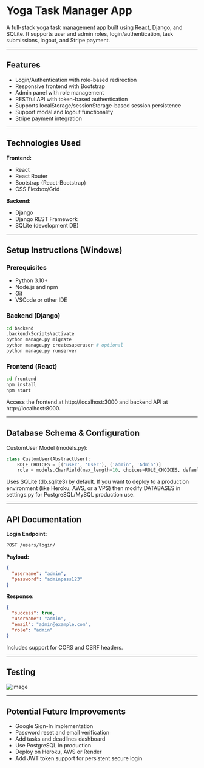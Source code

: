 # Yoga Task Manager App

A full-stack yoga task management app built using React, Django, and SQLite. It supports user and admin roles, login/authentication, task submissions, logout, and Stripe payment.

---

## Features

- Login/Authentication with role-based redirection
- Responsive frontend with Bootstrap
- Admin panel with role management
- RESTful API with token-based authentication
- Supports localStorage/sessionStorage-based session persistence
- Support modal and logout functionality
- Stripe payment integration

---

## Technologies Used

**Frontend:**
- React
- React Router
- Bootstrap (React-Bootstrap)
- CSS Flexbox/Grid

**Backend:**
- Django
- Django REST Framework
- SQLite (development DB)

---

## Setup Instructions (Windows)

### Prerequisites
- Python 3.10+
- Node.js and npm
- Git
- VSCode or other IDE

### Backend (Django)
```bash
cd backend
.backend\Scripts\activate
python manage.py migrate
python manage.py createsuperuser # optional
python manage.py runserver
```

### Frontend (React)
```bash
cd frontend
npm install
npm start
```

Access the frontend at http://localhost:3000 and backend API at http://localhost:8000.

---

## Database Schema & Configuration
CustomUser Model (models.py):

```python
class CustomUser(AbstractUser):
    ROLE_CHOICES = [('user', 'User'), ('admin', 'Admin')]
    role = models.CharField(max_length=10, choices=ROLE_CHOICES, default='user')
```

Uses SQLite (db.sqlite3) by default.
If you want to deploy to a production environment (like Heroku, AWS, or a VPS) then modify DATABASES in settings.py for PostgreSQL/MySQL production use.

---

## API Documentation
**Login Endpoint:**
```bash
POST /users/login/
```

**Payload:**
```json
{
  "username": "admin",
  "password": "adminpass123"
}
```

**Response:**
```json
{
  "success": true,
  "username": "admin",
  "email": "admin@example.com",
  "role": "admin"
}
```

Includes support for CORS and CSRF headers.

---

## Testing

![image](https://github.com/user-attachments/assets/f29caf42-c381-4c45-a0db-47cb1fc3a94a)

---

## Potential Future Improvements
- Google Sign-In implementation
- Password reset and email verification
- Add tasks and deadlines dashboard
- Use PostgreSQL in production
- Deploy on Heroku, AWS or Render
- Add JWT token support for persistent secure login
